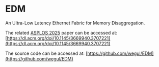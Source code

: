 # EDM
An Ultra-Low Latency Ethernet Fabric for Memory Disaggregation.

The related [ASPLOS 2025](https://www.asplos-conference.org/asplos2025/) paper can be accessed at: [https://dl.acm.org/doi/10.1145/3669940.3707221](https://dl.acm.org/doi/10.1145/3669940.3707221)

The source code can be accessed at: [https://github.com/wegul/EDM](https://github.com/wegul/EDM)
